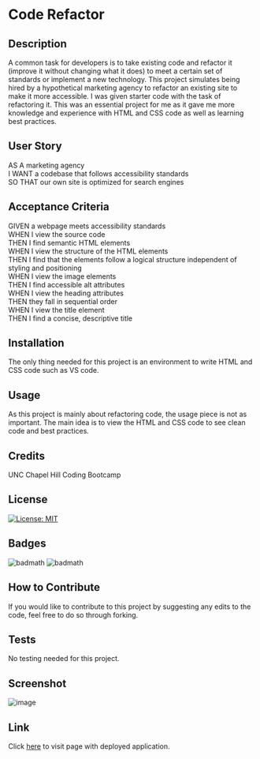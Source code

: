 # Code Refactor

## Description

A common task for developers is to take existing code and refactor it (improve it without changing what it does) to meet a certain set of standards or implement a new technology. This project simulates being hired by a hypothetical marketing agency to refactor an existing site to make it more accessible. I was given starter code with the task of refactoring it. This was an essential project for me as it gave me more knowledge and experience with HTML and CSS code as well as learning best practices.

## User Story

AS A marketing agency <br />
I WANT a codebase that follows accessibility standards <br />
SO THAT our own site is optimized for search engines <br />

## Acceptance Criteria

GIVEN a webpage meets accessibility standards <br />
WHEN I view the source code <br />
THEN I find semantic HTML elements <br />
WHEN I view the structure of the HTML elements <br />
THEN I find that the elements follow a logical structure independent of styling and positioning <br />
WHEN I view the image elements <br />
THEN I find accessible alt attributes <br />
WHEN I view the heading attributes <br />
THEN they fall in sequential order <br />
WHEN I view the title element <br />
THEN I find a concise, descriptive title <br />

## Installation

The only thing needed for this project is an environment to write HTML and CSS code such as VS code.

## Usage

As this project is mainly about refactoring code, the usage piece is not as important. The main idea is to view the HTML and CSS code to see clean code and best practices.

## Credits

UNC Chapel Hill Coding Bootcamp

## License

[![License: MIT](https://img.shields.io/badge/License-MIT-yellow.svg)](https://opensource.org/licenses/MIT)

## Badges

![badmath](https://img.shields.io/badge/html-100%25-blue)
![badmath](https://img.shields.io/badge/css-100%25-blue)

## How to Contribute

If you would like to contribute to this project by suggesting any edits to the code, feel free to do so through forking.

## Tests

No testing needed for this project.

## Screenshot

![image](https://user-images.githubusercontent.com/31732675/216641813-04e3e407-9221-470b-9f38-93be3bc07f3d.png)


## Link

Click [here](https://cmizelle10.github.io/Code-Refactor/) to visit page with deployed application.

